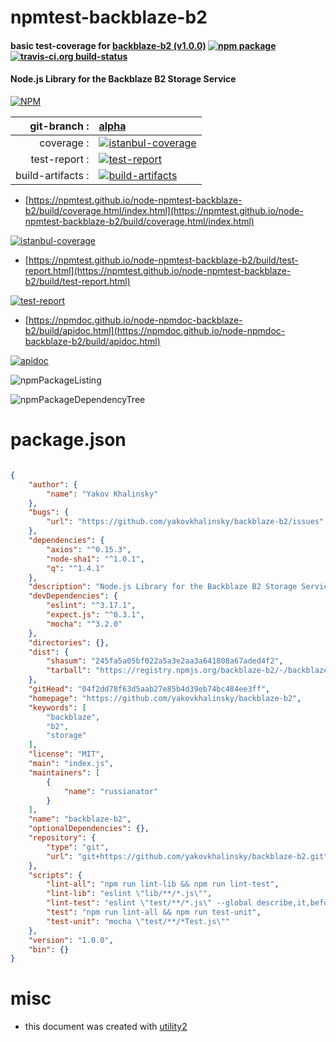 # npmtest-backblaze-b2

#### basic test-coverage for  [backblaze-b2 (v1.0.0)](https://github.com/yakovkhalinsky/backblaze-b2)  [![npm package](https://img.shields.io/npm/v/npmtest-backblaze-b2.svg?style=flat-square)](https://www.npmjs.org/package/npmtest-backblaze-b2) [![travis-ci.org build-status](https://api.travis-ci.org/npmtest/node-npmtest-backblaze-b2.svg)](https://travis-ci.org/npmtest/node-npmtest-backblaze-b2)

#### Node.js Library for the Backblaze B2 Storage Service

[![NPM](https://nodei.co/npm/backblaze-b2.png?downloads=true&downloadRank=true&stars=true)](https://www.npmjs.com/package/backblaze-b2)

| git-branch : | [alpha](https://github.com/npmtest/node-npmtest-backblaze-b2/tree/alpha)|
|--:|:--|
| coverage : | [![istanbul-coverage](https://npmtest.github.io/node-npmtest-backblaze-b2/build/coverage.badge.svg)](https://npmtest.github.io/node-npmtest-backblaze-b2/build/coverage.html/index.html)|
| test-report : | [![test-report](https://npmtest.github.io/node-npmtest-backblaze-b2/build/test-report.badge.svg)](https://npmtest.github.io/node-npmtest-backblaze-b2/build/test-report.html)|
| build-artifacts : | [![build-artifacts](https://npmtest.github.io/node-npmtest-backblaze-b2/glyphicons_144_folder_open.png)](https://github.com/npmtest/node-npmtest-backblaze-b2/tree/gh-pages/build)|

- [https://npmtest.github.io/node-npmtest-backblaze-b2/build/coverage.html/index.html](https://npmtest.github.io/node-npmtest-backblaze-b2/build/coverage.html/index.html)

[![istanbul-coverage](https://npmtest.github.io/node-npmtest-backblaze-b2/build/screenCapture.buildCi.browser.%252Ftmp%252Fbuild%252Fcoverage.lib.html.png)](https://npmtest.github.io/node-npmtest-backblaze-b2/build/coverage.html/index.html)

- [https://npmtest.github.io/node-npmtest-backblaze-b2/build/test-report.html](https://npmtest.github.io/node-npmtest-backblaze-b2/build/test-report.html)

[![test-report](https://npmtest.github.io/node-npmtest-backblaze-b2/build/screenCapture.buildCi.browser.%252Ftmp%252Fbuild%252Ftest-report.html.png)](https://npmtest.github.io/node-npmtest-backblaze-b2/build/test-report.html)

- [https://npmdoc.github.io/node-npmdoc-backblaze-b2/build/apidoc.html](https://npmdoc.github.io/node-npmdoc-backblaze-b2/build/apidoc.html)

[![apidoc](https://npmdoc.github.io/node-npmdoc-backblaze-b2/build/screenCapture.buildCi.browser.%252Ftmp%252Fbuild%252Fapidoc.html.png)](https://npmdoc.github.io/node-npmdoc-backblaze-b2/build/apidoc.html)

![npmPackageListing](https://npmtest.github.io/node-npmtest-backblaze-b2/build/screenCapture.npmPackageListing.svg)

![npmPackageDependencyTree](https://npmtest.github.io/node-npmtest-backblaze-b2/build/screenCapture.npmPackageDependencyTree.svg)



# package.json

```json

{
    "author": {
        "name": "Yakov Khalinsky"
    },
    "bugs": {
        "url": "https://github.com/yakovkhalinsky/backblaze-b2/issues"
    },
    "dependencies": {
        "axios": "^0.15.3",
        "node-sha1": "^1.0.1",
        "q": "^1.4.1"
    },
    "description": "Node.js Library for the Backblaze B2 Storage Service",
    "devDependencies": {
        "eslint": "^3.17.1",
        "expect.js": "^0.3.1",
        "mocha": "^3.2.0"
    },
    "directories": {},
    "dist": {
        "shasum": "245fa5a05bf022a5a3e2aa3a641808a67aded4f2",
        "tarball": "https://registry.npmjs.org/backblaze-b2/-/backblaze-b2-1.0.0.tgz"
    },
    "gitHead": "04f2dd78f63d5aab27e85b4d39eb74bc484ee3ff",
    "homepage": "https://github.com/yakovkhalinsky/backblaze-b2",
    "keywords": [
        "backblaze",
        "b2",
        "storage"
    ],
    "license": "MIT",
    "main": "index.js",
    "maintainers": [
        {
            "name": "russianator"
        }
    ],
    "name": "backblaze-b2",
    "optionalDependencies": {},
    "repository": {
        "type": "git",
        "url": "git+https://github.com/yakovkhalinsky/backblaze-b2.git"
    },
    "scripts": {
        "lint-all": "npm run lint-lib && npm run lint-test",
        "lint-lib": "eslint \"lib/**/*.js\"",
        "lint-test": "eslint \"test/**/*.js\" --global describe,it,beforeEach",
        "test": "npm run lint-all && npm run test-unit",
        "test-unit": "mocha \"test/**/*Test.js\""
    },
    "version": "1.0.0",
    "bin": {}
}
```



# misc
- this document was created with [utility2](https://github.com/kaizhu256/node-utility2)
